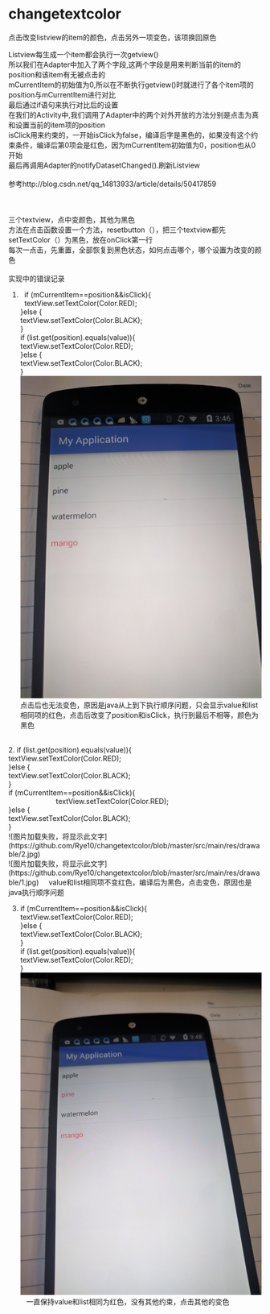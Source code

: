 # changetextcolor
点击改变listview的item的颜色，点击另外一项变色，该项换回原色

Listview每生成一个item都会执行一次getview()  <br>
所以我们在Adapter中加入了两个字段,这两个字段是用来判断当前的item的position和该item有无被点击的<br>
mCurrentItem的初始值为0,所以在不断执行getview()时就进行了各个item项的position与mCurrentItem进行对比<br>
最后通过if语句来执行对比后的设置<br>
在我们的Activity中,我们调用了Adapter中的两个对外开放的方法分别是点击为真和设置当前的item项的position<br>
isClick用来约束的，一开始isClick为false，编译后字是黑色的，如果没有这个约束条件，编译后第0项会是红色，因为mCurrentItem初始值为0，position也从0开始<br>
最后再调用Adapter的notifyDatasetChanged().刷新Listview<br>
<br>
参考http://blog.csdn.net/qq_14813933/article/details/50417859<br>
<br>
<br>
<br>
三个textview，点中变颜色，其他为黑色<br>
方法在点击函数设置一个方法，resetbutton（），把三个textview都先setTextColor（）为黑色，放在onClick第一行<br>
每次一点击，先重置，全部恢复到黑色状态，如何点击哪个，哪个设置为改变的颜色
<br>
<br>
实现中的错误记录<br>
1.   if (mCurrentItem==position&&isClick){                        <br>  
                textView.setTextColor(Color.RED);<br>
            }else {<br>
                textView.setTextColor(Color.BLACK);<br>
            }<br>
            if (list.get(position).equals(value)){<br>
                textView.setTextColor(Color.RED);<br>
            }else {<br>
                textView.setTextColor(Color.BLACK);<br>
            }<br>
 ![图片加载失败，将显示此文字](https://github.com/Rye10/changetextcolor/blob/master/src/main/res/drawable/3.jpg)
 点击后也无法变色，原因是java从上到下执行顺序问题，只会显示value和list相同项的红色，点击后改变了position和isClick，执行到最后不相等，颜色为黑色<br>
<br>
2.    if (list.get(position).equals(value)){<br>
                textView.setTextColor(Color.RED);<br>
            }else {<br>
                textView.setTextColor(Color.BLACK);<br>
            }<br>
            if (mCurrentItem==position&&isClick){   <br>                       
                textView.setTextColor(Color.RED);<br>
            }else {<br>
                textView.setTextColor(Color.BLACK);<br>
            }<br>
     ![图片加载失败，将显示此文字](https://github.com/Rye10/changetextcolor/blob/master/src/main/res/drawable/2.jpg)<br>
     ![图片加载失败，将显示此文字](https://github.com/Rye10/changetextcolor/blob/master/src/main/res/drawable/1.jpg)
     value和list相同项不变红色，编译后为黑色，点击变色，原因也是java执行顺序问题<br>
     
3.    if (mCurrentItem==position&&isClick){<br>
                textView.setTextColor(Color.RED);<br>
            }else {<br>
                textView.setTextColor(Color.BLACK);<br>
            }<br>
            if (list.get(position).equals(value)){<br>
                textView.setTextColor(Color.RED);<br>
            }<br>
    ![图片加载失败，将显示此文字](https://github.com/Rye10/changetextcolor/blob/master/src/main/res/drawable/4.jpg)
    一直保持value和list相同为红色，没有其他约束，点击其他的变色<br>
 
